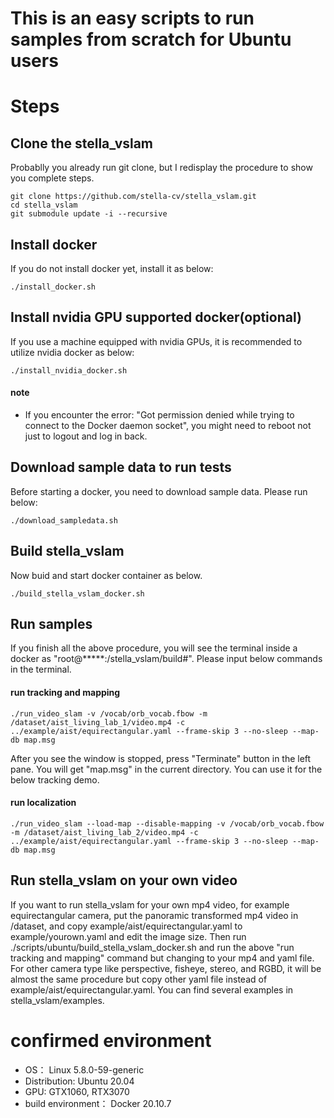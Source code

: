 # This is an easy scripts to run samples from scratch for Ubuntu users

# Steps

## Clone the stella_vslam

Probablly you already run git clone, but I redisplay the procedure to show you complete steps.

```shell
git clone https://github.com/stella-cv/stella_vslam.git
cd stella_vslam
git submodule update -i --recursive
```

## Install docker

If you do not install docker yet, install it as below:

```shell
./install_docker.sh
```

## Install nvidia GPU supported docker(optional)

If you use a machine equipped with nvidia GPUs, it is recommended to utilize nvidia docker as below:

```shell
./install_nvidia_docker.sh
```

#### note

- If you encounter the error: "Got permission denied while trying to connect to the Docker daemon socket", you might need to reboot not just to logout and log in back.

## Download sample data to run tests

Before starting a docker, you need to download sample data.
Please run below:

```shell
./download_sampledata.sh
```

## Build stella_vslam

Now buid and start docker container as below.

```shell
./build_stella_vslam_docker.sh
```

## Run samples

If you finish all the above procedure, you will see the terminal inside a docker as "root@*****:/stella_vslam/build#". Please input below commands in the terminal.

#### run tracking and mapping

```shell
./run_video_slam -v /vocab/orb_vocab.fbow -m /dataset/aist_living_lab_1/video.mp4 -c ../example/aist/equirectangular.yaml --frame-skip 3 --no-sleep --map-db map.msg
```

After you see the window is stopped, press "Terminate" button in the left pane.
You will get "map.msg" in the current directory.
You can use it for the below tracking demo.

#### run localization

```shell
./run_video_slam --load-map --disable-mapping -v /vocab/orb_vocab.fbow -m /dataset/aist_living_lab_2/video.mp4 -c ../example/aist/equirectangular.yaml --frame-skip 3 --no-sleep --map-db map.msg
```

## Run stella_vslam on your own video

If you want to run stella_vslam for your own mp4 video, for example equirectangular camera, put the panoramic transformed mp4 video in /dataset, and copy example/aist/equirectangular.yaml to example/yourown.yaml and edit the image size.
Then run ./scripts/ubuntu/build_stella_vslam_docker.sh and run the above "run tracking and mapping" command but changing to your mp4 and yaml file.
For other camera type like perspective, fisheye, stereo, and RGBD, it will be almost the same procedure but copy other yaml file instead of example/aist/equirectangular.yaml. You can find several examples in stella_vslam/examples.

# confirmed environment

- OS： Linux 5.8.0-59-generic
- Distribution: Ubuntu 20.04
- GPU: GTX1060, RTX3070
- build environment： Docker 20.10.7
